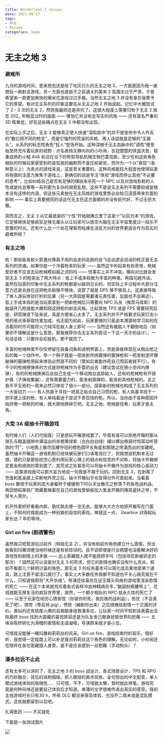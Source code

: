 ```yaml
---
title: Borderland 3 review
date: 2021-09-17
tags:
- 中文
- Review
categories: Game
---
```


# 无主之地  3



### 避难所

九月的游戏时间，思来想去还是给了吃灰已久的无主之地 3，一方面是因为我一直想玩一款射击游戏，另一方面也是由于之前通关的美末 2 氛围太过于严肃，于是希望来一款更加爽快的爆米花游戏过过手瘾。当然无主之地 3 并没有辜负我寄予它的厚望。我对无主系列的印象这要先从无主之地 2 开始说起。记忆中大概尝试了 2 - 3 次的无主 2，然而我最终还是弃坑了。这很大程度上需要归咎于无主 2 放在 202_ 年略显过时的画面 —— 哪怕它并没有走写实的风格 —— 还有莫名严重的 3D 眩晕症。好在这些痛点在无主 3 中都没有出现。

在实际上手之后，无主 3 能够真正使人快速“深陷其中”的并不是宣传中令人咋舌的“数亿把不同的枪支”，而是它强烈的荒诞的风格，用人话说就是足够的”无厘头“。从系列的标志性角色”狂人“登场开始，这种深植于无主血脉中的”调性“便至始至终充斥着玩家的视野：点名表扬文静内向的小吵闹，衣冠楚楚的侠盗沃恩，稳重成熟的小贼 AVA 和活在当下的熊型导航机械生物巴雷克斯。至少在和这些角色相处的时候玩家感受到的是狂放的幽默而不是压抑紧张，而作为一个以”疯狂“（各种意义上）为卖点的游戏来说，这是至关重要的。这种风格能较大程度地使得玩家将有限的注意力聚焦于游戏上，更确切的说是专注”体验“游戏而停止其他”不必要的思考“，比如纠结自己是否有足够的理由来杀死一个 NPC 以及对游戏影射的人性或是社会等等一系列更为复杂的胡思乱想。这并不是说无主系列不需要抑或是根本没有这样的内涵，但这些元素放在无主风格的游戏里势必会给沉浸感带来负面的影响 —— 事实上真要细究的话这代无主在这方面做的并没有前代好，不过无伤大雅。

简而言之，无主 3 从它最底层的”个性“开始就确立里了这是个”以玩为本“的游戏，它足够爽快足够疯狂足够无厘头以让玩家可以放空大脑在无主宇宙里度过一段乐不思蜀的时光。还有什么比一个处在理智而枯燥生活反方向的世界更适合作为现实的避难所呢？



### 有主之地

枪！那些能发射火箭激光等离子炮的会走的会跑的会飞会巡逻会说话的枪正是无主系列的灵魂。如果你是一个冲着枪来的玩家 —— 虽然这乍听起来有些奇怪，枪械爱好者不应该去玩枪械模拟器之流的吗 —— 但事实上并不冲突。横向对比就会发现无主 3 的枪突出了两大特点：低上手成本和极为丰富的种类。再插句题外话，虽然在玩家的印象中无主系列的枪都是以脑洞见长的，但实际上手过程中大部分注意力还是会放在这把枪杀敌够不够快，说穿了就是 DPS 够不够高上。这直接导致了单人游玩体验打折的后果（另一大原因是需要凑元素伤害，后面也不会阐述）。低上手成本指的是当玩家拿到一把新枪械后只需要向 NPC 队友（推荐马库斯）的脑袋开几枪就能大概知晓这把枪的射击风格。比起其他 TPS 或是 FPS 需要研究后座，研究弹道下坠来说，真是方便省心太多了。无主系列并不严格要求玩家打击小怪的弱点来获取伤害加成，也正因为如此，玩家要做的只是追本溯源地学习如何在活着同时尽可能将火力倾泻在敌人身上即可 —— 当然还有被敌人干翻倒地后（如果你不理解这是什么意思，那我推荐你去无主系列尝试一下这一天才的设计）。一句话总结：只要你会扣扳机，那干就完了。

丰富的枪械种类不仅仅停留在装备词条和说明界面上，而是直接体现在从掏出枪之后的每一个动作中。举一个例子就是一把发射传统霰弹的霰弹枪和一把发射连环爆破弹的霰弹枪用起来体验必然是不同的（譬如后者能炸死自己而前者就不行）。有不少的枪械换弹夹的方式是将枪械作为手雷扔出去（建议尝试在狭小空间内换弹），有的的枪械换弹后会自己生成一个移动炮台追踪敌人，还有的枪械枪有开镜护盾（子弹收集器），还有需要蓄力的，能发射跳弹的，能发射其他枪械的。总之我平平无奇的一周末必然只体验了很小一部分。探索新的枪械也构成了无主系列的一大驱动力 —— 有人热衷于寻找一把真正贴合自己习惯的枪，有人执着寻找于一把手感上佳的枪，有人单纯着迷于尝试千奇百怪的枪。所以，当你由于各种原因开始厌倦一把枪的时候，就大胆地换掉它吧。无主之地，枪械是佳肴，玩家才是主角。



### 大型 3A 级抽卡开箱游戏

有时候人们（人们代指我）只是想玩开箱游戏罢了。毕竟有谁可以拒绝开箱时那从锁孔与箱盖缝隙中满溢出的赤橙黄绿紫（白白白白绿）辅以爆出橙装时悦耳动听音效的”叮“，小地图上极尽炫耀夺目的橙色圆环五角星和那随之喷涌而出的宝藏呢。虽然抽卡开箱这一游戏机制已经快被玩家们口诛笔伐烂了，但我想说机制本无过错，错的只是那些挖空心思利用玩家心理上的弱点和信息的不对称，将抽卡开箱绑定氪金和绩效的策划罢了。其荒谬之处甚至可以将抽卡开箱作为游戏的核心驱动力 —— 这类游戏我可以胆大妄为地说一句我是不屑于玩的。回到无主 3，在剥离了充值和氪金披上买断地外壳之后，抽卡开箱似乎也变得分外可爱起来。当看着 boss 数倍于玩家的庞大身躯终于缓缓倒下时以天女散花之势落下的各色战利品，再回想起某些厂商藏着掖着在自己的游戏里偷偷加入氪金开箱的掩耳盗铃之举，不禁令人莞尔。

扒开外表好好看看内核，孰优孰劣便一览无余。能够大大方方地把开箱写在门面上，不知何时竟能成为一种别致的自信的表现。单就这一点， Gearbox 对得起玩家长达 7 年的等待。



### Girl on fire (剧透警告)

虽然我只短暂游玩过前作（特指无主 2），并没有和前作角色建立什么感情，但当我看到玛雅领便当地时候还是有些惊讶的。且不说即使是行业翘楚也没能解决好的游戏性和剧情上的矛盾 —— 边上密藏猎人就不能搭把手吗（包括坦尼斯被抓走的那次）？固然这可以说是对无主 3 的苛求，但它的剧情也确实没有什么亮点。假如不看那几个鲜明讨喜的角色，那无主 3 的任务基本可以简化成去某地拿某个道具，路上注意不留活口就行了。事实上大多数任务我都不知道也不关心我究竟在干什么，只知道我即将”大开杀戒“。导演还给喜欢在这无厘头风格的游戏里渲染悲情的死亡 —— 在这个本来就充斥着各式各样冷血神精病杀手，”脑袋别裤腰带上“，花钱就能无限复活的疯狂世界里，突然，一个朝夕相处的 NPC 就永久性的死亡了  —— 以至于玩家在经历心情愉悦（你装你的死，我捡我的战利品），担忧（不会真死了吧），错愕（等反转.jpg），愤怒（编剧你出来）之后很难给剧情一个正面的评价。类似的还有结尾火鹰的自我献身拯救潘多拉，让玩家一时间不知到该表露出击败最终 boss 找到大密藏的喜悦笑容还是为队友舍己献身拯救世界的悲痛 —— 五味杂陈终转化为滑稽的表情和无语凝噎，导演原来我才是小丑。

可惜我没能够一睹玛雅和莉莉丝的风采。Girl on fire，游戏结束时的音乐，很好听，我觉得一定程度上可以补足我对莉莉丝这个角色的理解。无论如何，小吵闹还在陪伴在各位密藏猎人身旁，是不是应该感到一丝慰藉（手动狗头）？



### 潘多拉远不止此

还有太多可以讲的了，无主之地 3 的 boss 战设计，各式场景设计，TPS 和 RPG 的巧妙融合，背后的讽刺暗喻，抓人眼球的美术风格，金句频出的中文配音，单人模式游戏体验的局限性……  只可惜，不不，可惜我太懒，暂时就此停笔。游戏究竟是何种风味还是要自己体验后才知道，单薄的文字很难传递出真实的感受。我的主线游戏时长只有30 h，所有 DLC 都没来得及体验，也没开二周末或是混乱模式。这些就都留到以后吧。



扎得医药 —— 不买就死

下面是一张测试图片

![](https://picture-zhuyihapi.oss-cn-hangzhou.aliyuncs.com/img/20210917223511.png)

